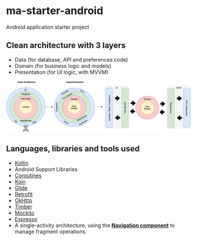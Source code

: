 # ma-starter-android
Android application starter project

## Clean architecture with 3 layers
- Data (for database, API and preferences code)
- Domain (for business logic and models)
- Presentation (for UI logic, with MVVM)

 <img src="docs/cleanArchitecture.png" alt="ArchiTecture logo"/>

## Languages, libraries and tools used

* [Kotlin](https://kotlinlang.org)
* Android Support Libraries
* [Coroutines](https://kotlinlang.org/docs/reference/coroutines-overview.html)
* [Koin](https://insert-koin.io)
* [Glide](https://github.com/bumptech/glide)
* [Retrofit](http://square.github.io/retrofit/)
* [OkHttp](http://square.github.io/okhttp/)
* [Timber](https://github.com/JakeWharton/timber)
* [Mockito](http://site.mockito.org/)
* [Espresso](https://developer.android.com/training/testing/espresso/index.html)
* A single-activity architecture, using the **[Navigation component](https://developer.android.com/guide/navigation/navigation-getting-started)** to manage fragment operations.